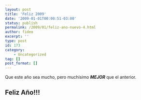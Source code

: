 ```yaml
---
layout: post
title: 'Feliz 2009'
date: '2009-01-01T00:00:51-03:00'
status: publish
permalink: /2009/01/feliz-ano-nuevo-4.html
author: fideo
excerpt: ''
type: post
id: 173
category:
    - Uncategorized
tag: []
post_format: []
---
```

Que este año sea mucho, pero muchísimo ***MEJOR*** que el anterior.

Feliz Año!!!
------------
